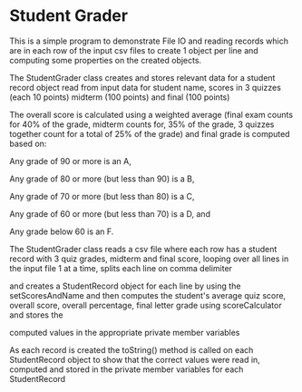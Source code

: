 # Student Grader

This is a simple program to demonstrate File IO and reading records which are in each row of the input csv files to create 1 object per line and computing some properties on the created objects.

The StudentGrader class creates and stores relevant data for a student record object read from input data for student name, scores in 3 quizzes (each 10 points) midterm (100 points) and final (100 points)

The overall score is calculated using a weighted average (final exam counts for 40% of the grade, midterm counts for, 35% of the grade, 3 quizzes together count for a total of 25% of the grade) and final grade is computed based on:

Any grade of 90 or more is an A,

Any grade of 80 or more (but less than 90) is a B,

Any grade of 70 or more (but less than 80) is a C,

Any grade of 60 or more (but less than 70) is a D, and

Any grade below 60 is an F.

The StudentGrader class reads a csv file where each row has a student record with 3 quiz grades, midterm and final score, looping over all lines in the input file 1 at a time, splits each line on comma delimiter

and creates a StudentRecord object for each line by using the setScoresAndName and then computes the student's average quiz score, overall score, overall percentage, final letter grade using scoreCalculator and stores the

computed values in the appropriate private member variables

As each record is created the toString() method is called on each StudentRecord object to show that the correct values were read in, computed and stored in the private member variables for each StudentRecord
